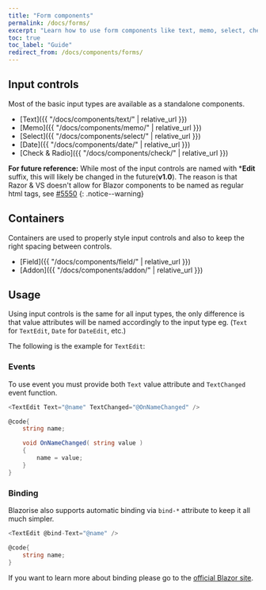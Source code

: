 ```yaml
---
title: "Form components"
permalink: /docs/forms/
excerpt: "Learn how to use form components like text, memo, select, check, radio, date."
toc: true
toc_label: "Guide"
redirect_from: /docs/components/forms/
---
```


## Input controls

Most of the basic input types are available as a standalone components.

- [Text]({{ "/docs/components/text/" | relative_url }})
- [Memo]({{ "/docs/components/memo/" | relative_url }})
- [Select]({{ "/docs/components/select/" | relative_url }})
- [Date]({{ "/docs/components/date/" | relative_url }})
- [Check & Radio]({{ "/docs/components/check/" | relative_url }}) 

**For future reference:** While most of the input controls are named with ***Edit** suffix, this will likely be changed in the future(**v1.0**). The reason is that Razor & VS doesn't allow for Blazor components to be named as regular html tags, see [#5550](https://github.com/aspnet/AspNetCore/issues/5550)
{: .notice--warning}

## Containers

Containers are used to properly style input controls and also to keep the right spacing between controls.

- [Field]({{ "/docs/components/field/" | relative_url }})
- [Addon]({{ "/docs/components/addon/" | relative_url }})

## Usage

Using input controls is the same for all input types, the only difference is that value attributes will be named accordingly to the input type eg. (`Text` for `TextEdit`, `Date` for `DateEdit`, etc.)

The following is the example for `TextEdit`:

### Events

To use event you must provide both `Text` value attribute and `TextChanged` event function.

```cs
<TextEdit Text="@name" TextChanged="@OnNameChanged" />

@code{
    string name;

    void OnNameChanged( string value )
    {
        name = value;
    }
}
```

### Binding

Blazorise also supports automatic binding via `bind-*` attribute to keep it all much simpler.

```cs
<TextEdit @bind-Text="@name" />

@code{
    string name;
}
```

If you want to learn more about binding please go to the [official Blazor site](https://blazor.net/docs/components/index.html#data-binding).